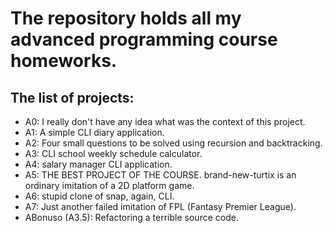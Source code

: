 # The repository holds all my advanced programming course homeworks.

## The list of projects:

* A0: I really don't have any idea what was the context of this project.
* A1: A simple CLI diary application.
* A2: Four small questions to be solved using recursion and backtracking.
* A3: CLI school weekly schedule calculator.
* A4: salary manager CLI application.
* A5: THE BEST PROJECT OF THE COURSE. brand-new-turtix is an ordinary imitation of a 2D platform game.
* A6: stupid clone of snap, again, CLI.
* A7: Just another failed imitation of FPL (Fantasy Premier League).
* ABonuso (A3.5): Refactoring a terrible source code.
